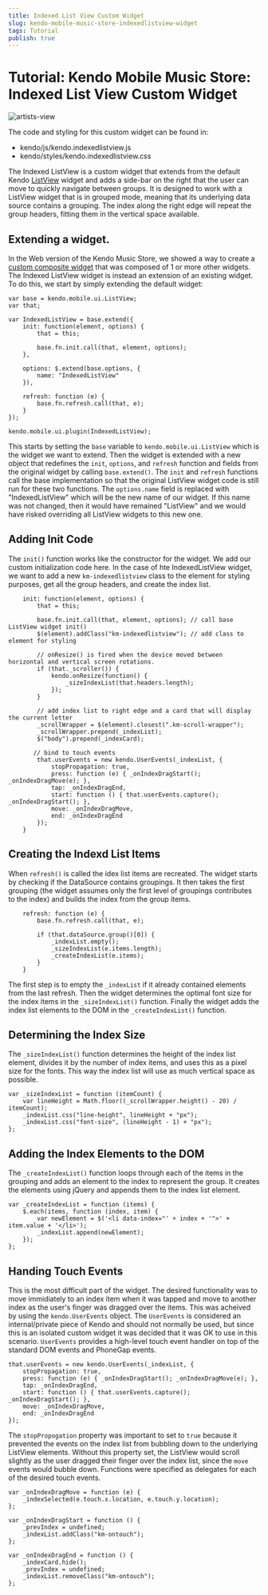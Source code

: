 ```yaml
---
title: Indexed List View Custom Widget
slug: kendo-mobile-music-store-indexedlistview-widget
tags: Tutorial
publish: true
---
```


# Tutorial: Kendo Mobile Music Store: Indexed List View Custom Widget

![artists-view](images/artists-view.png)

The code and styling for this custom widget can be found in:
* kendo/js/kendo.indexedlistview.js
* kendo/styles/kendo.indexedlistview.css

The Indexed ListView is a custom widget that extends from the default Kendo [ListView](http://demos.kendoui.com/mobile/listview/index.html) widget and adds a side-bar on the right that the user can move to quickly navigate between groups.
It is designed to work with a ListView widget that is in grouped mode, meaning that its underlying data source contains a grouping.
The index along the right edge will repeat the group headers, fitting them in the vertical space available.

## Extending a widget.

In the Web version of the Kendo Music Store, we showed a way to create a [custom composite widget](http://docs.kendoui.com/tutorials/ASP.NET/Kendo%20Music%20Store/Music%20Store%20Web/kendo-music-store-web-cart-menu-widget) that was composed of 1 or more other widgets.
The Indexed ListView widget is instead an extension of an existing widget.
To do this, we start by simply extending the default widget:

    var base = kendo.mobile.ui.ListView;
    var that;
    
    var IndexedListView = base.extend({
        init: function(element, options) {
            that = this;

            base.fn.init.call(that, element, options);
        },

        options: $.extend(base.options, {
            name: "IndexedListView"
        }),

        refresh: function (e) {
            base.fn.refresh.call(that, e);
        }
    });
    
    kendo.mobile.ui.plugin(IndexedListView);

This starts by setting the `base` variable to `kendo.mobile.ui.ListView` which is the widget we want to extend.
Then the widget is extended with a new object that redefines the `init`, `options`, and `refresh` function and fields from the original widget by calling `base.extend()`.
The `init` and `refresh` functions call the base implementation so that the original ListView widget code is still run for these two functions.
The `options.name` field is replaced with "IndexedListView" which will be the new name of our widget.
If this name was not changed, then it would have remained "ListView" and we would have risked overriding all ListView widgets to this new one.

## Adding Init Code

The `init()` function works like the constructor for the widget.
We add our custom initialization code here.
In the case of hte IndexedListView widget, we want to add a new `km-indexedlistview` class to the element for styling purposes, get all the group headers, and create the index list.

        init: function(element, options) {
            that = this;

            base.fn.init.call(that, element, options); // call base ListView widget init()
            $(element).addClass("km-indexedlistview"); // add class to element for styling

            // onResize() is fired when the device moved between horizontal and vertical screen rotations.
            if (that._scroller()) {
                kendo.onResize(function() {
                    _sizeIndexList(that.headers.length);
                });
            }

            // add index list to right edge and a card that will display the current letter
            _scrollWrapper = $(element).closest(".km-scroll-wrapper");
            _scrollWrapper.prepend(_indexList);
            $("body").prepend(_indexCard);

           // bind to touch events
            that.userEvents = new kendo.UserEvents(_indexList, {
                stopPropagation: true,
                press: function (e) { _onIndexDragStart(); _onIndexDragMove(e); },
                tap: _onIndexDragEnd,
                start: function () { that.userEvents.capture(); _onIndexDragStart(); },
                move: _onIndexDragMove,
                end: _onIndexDragEnd
            });
        }

## Creating the Indexd List Items

When `refresh()` is called the idex list items are recreated.
The widget starts by checking if the DataSource contains groupings.
It then takes the first grouping (the widget assumes only the first level of groupings contributes to the index) and builds the index from the group items.

        refresh: function (e) {
            base.fn.refresh.call(that, e);

            if (that.dataSource.group()[0]) {
                _indexList.empty();
                _sizeIndexList(e.items.length);
                _createIndexList(e.items);
            }
        }

The first step is to empty the `_indexList` if it already contained elements from the last refresh.
Then the widget determines the optimal font size for the index items in the `_sizeIndexList()` function.
Finally the widget adds the index list elements to the DOM in the `_createIndexList()` function.

## Determining the Index Size

The `_sizeIndexList()` function determines the height of the index list element, divides it by the number of index items, and uses this as a pixel size for the fonts.
This way the index list will use as much vertical space as possible.

    var _sizeIndexList = function (itemCount) {
        var lineHeight = Math.floor((_scrollWrapper.height() - 20) / itemCount);
        _indexList.css("line-height", lineHeight + "px");
        _indexList.css("font-size", (lineHeight - 1) + "px");
    };

## Adding the Index Elements to the DOM

The `_createIndexList()` function loops through each of the items in the grouping and adds an element to the index to represent the group.
It creates the elements using jQuery and appends them to the index list element.

    var _createIndexList = function (items) {
        $.each(items, function (index, item) {
            var newElement = $('<li data-index="' + index + '">' + item.value + '</li>');
            _indexList.append(newElement);
        });
    };

## Handing Touch Events

This is the most difficult part of the widget.
The desired functionality was to move immidiately to an index item when it was tapped and move to another index as the user's finger was dragged over the items.
This was acheived by using the `kendo.UserEvents` object.
The `UserEvents` is considered an internal/private piece of Kendo and should not normally be used, but since this is an isolated custom widget it was decided that it was OK to use in this scenario.
`UserEvents` provides a high-level touch event handler on top of the standard DOM events and PhoneGap events.

    that.userEvents = new kendo.UserEvents(_indexList, {
        stopPropagation: true,
        press: function (e) { _onIndexDragStart(); _onIndexDragMove(e); },
        tap: _onIndexDragEnd,
        start: function () { that.userEvents.capture(); _onIndexDragStart(); },
        move: _onIndexDragMove,
        end: _onIndexDragEnd
    });

The `stopPropogation` property was important to set to `true` because it prevented the events on the index list from bubbling down to the underlying ListView elements.
Without this property set, the ListView would scroll slightly as the user dragged their finger over the index list, since the `move` events would bubble down.
Functions were specified as delegates for each of the desired touch events.

    var _onIndexDragMove = function (e) {
        _indexSelected(e.touch.x.location, e.touch.y.location);
    };

    var _onIndexDragStart = function () {
        _prevIndex = undefined;
        _indexList.addClass("km-ontouch");
    };

    var _onIndexDragEnd = function () {
        _indexCard.hide();
        _prevIndex = undefined;
        _indexList.removeClass("km-ontouch");
    };
 
